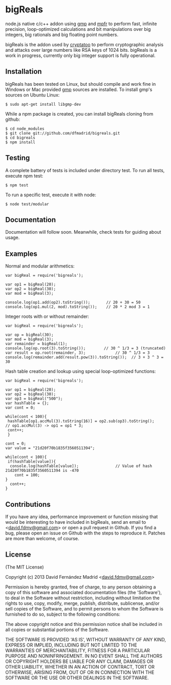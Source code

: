 bigReals
========

node.js native c/c++ addon using [gmp](http://gmplib.org/) and [mpfr](http://www.mpfr.org/) to perform fast, infinite precision, loop-optimized calculations and bit manipulations over big integers, big rationals and big floating point numbers.

bigReals is the addon used by [cryptatoo](https://github.com/dfmadrid/bigreals) to perform cryptographic analysis and attacks over large numbers like RSA keys of 1024 bits. bigReals is a work in progress, currently only big integer support is fully operational.

Installation
------------
bigReals has been tested on Linux, but should compile and work fine in Windows or Mac provided [gmp](http://gmplib.org/) sources are installed. To install gmp's sources on Ubuntu Linux:

    $ sudo apt-get install libgmp-dev

While a npm package is created, you can install bigReals cloning from github:

    $ cd node_modules
    $ git clone git://github.com/dfmadrid/bigreals.git
    $ cd bigreals
    $ npm install

Testing
-------
A complete battery of tests is included under directory test. To run all tests, execute npm test:

    $ npm test

To run a specific test, execute it with node:

    $ node test/modular

Documentation
-------------
Documentation will follow soon. Meanwhile, check tests for guiding about usage.

Examples
--------
Normal and modular arithmetics:

    var bigReal = require('bigreals');
    
    var op1 = bigReal(20);
    var op2 = bigReal(30);
    var mod = bigReal(3);

    console.log(op1.add(op2).toString());       // 20 + 30 = 50
    console.log(op1.mul(2, mod).toString());    // 20 * 2 mod 3 = 1

Integer roots with or without remainder:

    var bigReal = require('bigreals');
    
    var op = bigReal(30);
    var mod = bigReal(3);
    var remainder = bigReal(1);
    console.log(op.root(3).toString());        // 30 ^ 1/3 = 3 (truncated)
    var result = op.root(remainder, 3);             // 30 ^ 1/3 = 3
    console.log(remainder.add(result.pow(3)).toString());  // 3 + 3 ^ 3 = 30

Hash table creation and lookup using special loop-optimized functions:

    var bigReal = require('bigreals');
    
    var op1 = bigReal(20);
    var op2 = bigReal(30);
    var op3 = bigReal("500");
    var hashTable = {};
    var cont = 0;

    while(cont < 100){
     hashTable[op1.accMul(3).toString(16)] = op2.sub(op3).toString();    // op1.accMul(3) -> op1 = op1 * 3;
     cont++;
     }

    cont = 0;
    var value = "21d20f70b1835f3560511394";

    while(cont < 100){
     if(hashTable[value]){
      console.log(hashTable[value]);                // Value of hash 21d20f70b1835f3560511394 is -470
	    cont = 100;
	}
      cont++;
    }

Contributions
-------------
If you have any idea, performance improvement or function missing that would be interesting to have included in bigReals, send an email to &lt;david.fdmv@gmail.com&gt; or open a pull request in Github. If you find a bug, please open an issue on Github with the steps to reproduce it. Patches are more than welcome, of course.

License
-------
(The MIT License)

Copyright (c) 2013 David Fern&aacute;ndez Madrid &lt;david.fdmv@gmail.com&gt;

Permission is hereby granted, free of charge, to any person obtaining
a copy of this software and associated documentation files (the
'Software'), to deal in the Software without restriction, including
without limitation the rights to use, copy, modify, merge, publish,
distribute, sublicense, and/or sell copies of the Software, and to
permit persons to whom the Software is furnished to do so, subject to
the following conditions:

The above copyright notice and this permission notice shall be
included in all copies or substantial portions of the Software.

THE SOFTWARE IS PROVIDED 'AS IS', WITHOUT WARRANTY OF ANY KIND,
EXPRESS OR IMPLIED, INCLUDING BUT NOT LIMITED TO THE WARRANTIES OF
MERCHANTABILITY, FITNESS FOR A PARTICULAR PURPOSE AND NONINFRINGEMENT.
IN NO EVENT SHALL THE AUTHORS OR COPYRIGHT HOLDERS BE LIABLE FOR ANY
CLAIM, DAMAGES OR OTHER LIABILITY, WHETHER IN AN ACTION OF CONTRACT,
TORT OR OTHERWISE, ARISING FROM, OUT OF OR IN CONNECTION WITH THE
SOFTWARE OR THE USE OR OTHER DEALINGS IN THE SOFTWARE.
